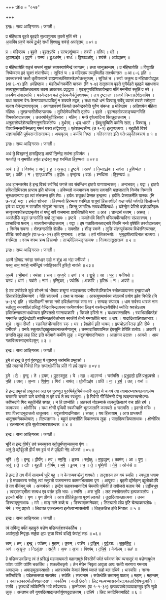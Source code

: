 +++
title = "०५७"

+++


इन्द्रः। सव्य आङ्गिरसः। जगती।

प्र मंहि॑ष्ठाय बृह॒ते बृ॒हद्र॑ये स॒त्यशु॑ष्माय त॒वसे॑ म॒तिं भ॑रे ।  
अ॒पामि॑व प्रव॒णे यस्य॑ दु॒र्धरं॒ राधो॑ वि॒श्वायु॒ शव॑से॒ अपा॑वृतम् ॥ ०१॥

प्र । मंहि॑ष्ठाय । बृ॒ह॒ते । बृ॒हत्ऽर॑ये । स॒त्यऽशु॑ष्माय । त॒वसे॑ । म॒तिम् । भ॒रे॒ ।  
अ॒पाम्ऽइ॑व । प्र॒व॒णे । यस्य॑ । दुः॒ऽधर॑म् । राधः॑ । वि॒श्वऽआ॑यु । शव॑से । अप॑ऽवृतम् ॥

प्र मंहिष्ठायेति षडृचं सप्तमं सूक्तं सव्यस्यार्षमैन्द्रं जागतम् । तथा जानुक्रान्तम् । प्र मंहिष्ठायेति ॥ विषुवति निष्केवल्य इदं सूक्तं शंसनीयम् । सूत्रितं च । प्र मंहिष्ठाय त्यमूष्वितीह तार्क्ष्यमन्ततः ॥ आ ८-६ इति ॥ उक्थ्यसंस्थे क्रतौ तृतीयसवने ब्राह्मणाच्छंसिशस्त्रेऽप्येतत्सूक्तम् । सूत्रितं च । सर्वाः ककुभः प्र मंहिष्ठायोदप्रुतः (आ ६-१) इति ॥मंहिष्ठाय । मंहतिर्धानकर्मेति यास्कः (नि १-७) दातृतमाय बृहते गुणैर्महते बृहद्रये महाधनाय सत्यशुष्मायावितथबलाय तवस आकारतः प्रवृद्धाय । एवङ्गुणविशिष्टायेन्द्राय मतिं मननीयां स्तुतिं प्र भरे । प्रकर्षेण संपादयामि । यस्येन्द्रस्य बलं दुर्धरमन्यैर्धर्तुमशक्यम् । तत्र दृष्टान्तः । प्रवणे निम्न प्रदेशेऽपामिव । यथा जलानां वेगः केनाप्यवस्थापयितुं न शक्यते तद्वत् । तथा राधो धनं विश्वायु सर्वेषु व्याप्तं शवसे स्तोतृणां बलाय येनेन्द्राणापावृतम् । अपगतावरणं क्रियते तस्येन्द्रस्येति पूर्वेण संबन्धः ॥ मंहिष्ठाय । अतिशयेन मंहिता मंहिष्ठः । तुश्छन्दसीतीष्ठन्प्रत्ययः । तुरीष्ठेमेयःस्विति तृलोपः । बृहते । बृहन्महतोरपसङ्ख्यानमिति विभक्तेरुदात्तत्वम् । उत्तरयोर्बहुव्रीहिस्वरः । मतिम् । मन्त्रे वृषेत्यादिना क्तिन्नुदात्तत्वम् । अनुदात्तोपदेशेत्यादिनानुनासिकलोपः । दुर्धरम् । धृञ् धारणे । ईषद्दुःसुष्विति कर्मणि खल् । विश्वायु । विश्वस्मिन्सर्वस्मिन्नायु गमनं यस्य तद्विश्वायु । एतेश्छन्दसीणः (उ १-२) इत्युण्प्रत्ययः । बहुव्रीहौ विश्वं संज्ञायामिति पूर्वपदान्तोदात्तत्वम् । अपावृतम् । कर्मणि निष्ठा । गतिरनन्तर इति गतेः प्रकृतिस्वरत्वं ॥ १ ॥

इन्द्रः। सव्य आङ्गिरसः। जगती।

अध॑ ते॒ विश्व॒मनु॑ हासदि॒ष्टय॒ आपो॑ नि॒म्नेव॒ सव॑ना ह॒विष्म॑तः ।  
यत्पर्व॑ते॒ न स॒मशी॑त हर्य॒त इन्द्र॑स्य॒ वज्रः॒ श्नथि॑ता हिर॒ण्ययः॑ ॥ ०२॥

अध॑ । ते॒ । विश्व॑म् । अनु॑ । ह॒ । अ॒स॒त् । इ॒ष्टये॑ । आपः॑ । नि॒म्नाऽइ॑व । सव॑ना । ह॒विष्म॑तः ।  
यत् । पर्व॑ते । न । स॒म्ऽअशी॑त । ह॒र्य॒तः । इन्द्र॑स्य । वज्रः॑ । श्नथि॑ता । हि॒र॒ण्ययः॑ ॥

अध हानन्तरमेव हे इन्द्र विश्वं सर्वमिदं जगत्ते तव संबन्धिन इष्टये यागायान्वसत् । अन्वभवत् । यद्वा । इष्टये हविरादिभिस्तव प्राप्तय इति योज्यम् । हविष्मतो यजमानस्य सवना सवनानि यज्ञजातानि निम्नेव निम्नानि भूस्थलान्याप इव त्वां संभजन्त इति शेषः । हर्यतः शत्रुवधं प्रेप्सत इन्द्रस्य । हर्यतिः प्रेप्साकर्मेति यास्कः (नि ७-१७) यद्वा । हर्यतः शोभनः । हिरण्ययो हिरण्मयः श्नथिता शत्रूणां हिंसनशीलो वज्रः पर्वते पर्ववति शिलोच्चये वृत्रे वा यद्यदा न समशीत संसुप्तो नाभवत् । किन्तु जागरितः सन्नवधीदित्यर्थः । यदेन्द्रेण प्रेरितो वज्रोऽप्रतिहतः सन्वृत्रमवधीत्तदाप्रभृत्येव तं यष्टुं सर्वे यजमानाः प्रावर्तिषतेति भावः ॥ अध । छान्दसं धत्वम् । असत् । अस्तेर्लङि बहुलं छन्दसीति शपो लुगभावः । इष्टये । यजतेर्भावे क्तिनि वचिस्वपीत्यादिना संप्रसारणम् । व्रश्चादिना षत्वम् । व्यत्ययेनान्तोदात्तत्वम् । यद्वा । इष गतावित्यस्ताद्भावे क्तिनि मन्त्रे वृषेषेति तस्योदात्तत्वम् । निम्नेव सवना । शेश्छन्दसीति शेर्लोपः । समशीत । शीङ् स्वप्ने । लुङि संज्ञापूर्वकस्य विधेरनित्यत्वात् शीङिः सार्वधातुके (पा ७-४-२१) इति गुणाभावः । हर्यतः । हर्य गतिकान्त्योः । भृमृदृशीत्यादिनात च्प्रत्ययः । श्नथिता । श्नथ क्नथ क्रथ हिंसार्थाः । ताच्छीलिकस्तृन्प्रत्ययः । नित्त्वादाद्युदात्तत्वं ॥ २ ॥

इन्द्रः। सव्य आङ्गिरसः। जगती।

अ॒स्मै भी॒माय॒ नम॑सा॒ सम॑ध्व॒र उषो॒ न शु॑भ्र॒ आ भ॑रा॒ पनी॑यसे ।  
यस्य॒ धाम॒ श्रव॑से॒ नामे॑न्द्रि॒यं ज्योति॒रका॑रि ह॒रितो॒ नाय॑से ॥ ०३॥

अ॒स्मै । भी॒माय॑ । नम॑सा । सम् । अ॒ध्व॒रे । उषः॑ । न । शु॒भ्रे॒ । आ । भ॒र॒ । पनी॑यसे ।  
यस्य॑ । धाम॑ । श्रव॑से । नाम॑ । इ॒न्द्रि॒यम् । ज्योतिः॑ । अका॑रि । ह॒रितः॑ । न । अय॑से ॥

हे उष उषोदेवते शुभ्रे शोभने त्वं भीमाय शश्रूणां भयङ्कराय पनीयसेऽतिशयेन स्तोतव्यायास्मा इन्द्रायाध्वरे हिंसारहितेऽस्मिन्यागे । नेति संप्रत्यर्थे । तथा च यास्कः । आस्त्युपमार्थस्य संप्रत्यर्थे प्रयोग इहेव निधेहि (नि ७-३१) इति । संप्रतीदानीं नमसा नमो हविर्लक्षणमन्नं समा भर । सम्यक् संपादय । धाम सर्वस्य धारकं नाम स्तोतृषु नमनशीलं प्रसिद्धं वेन्द्रियमिन्द्रत्वस्य परमैश्वर्यस्य लिङ्गं यस्येन्द्रस्यैवंविधं ज्योतिः श्रवसेऽन्नाय हविर्लक्षणान्नलाभार्थमयस इतिस्तशो गमनायाकारि । क्रियते हरितो न । यथाश्वान्सादिनः । स्वाभिलषितदेशं गमयन्ति तद्वदिन्द्रोऽपि स्वाभिमतहविर्लाभाय स्वकीयं तेजो गमयतीति भावः ॥ उषः । पादादित्वान्निघाताभावः । शुभ्रे । शुभ दीप्तौ । स्छायितंचीत्यादिना रक् । भर । हैग्रहोर्भ इति भत्वम् । द्व्यचोऽतस्तिङ इति दीर्घः । पनीयसे । पनतेः स्तुत्यर्थाद्बहुलवचनात्कर्मण्यसुन् । तस्मादातिशायनिक ईयसुनि टेरिति टलोपः । अकारि । छन्दसि लुङ् लङ् लिट इति वर्तमाने कर्मणि लुङ् । यद्वृत्तयोगादनिघातः । आडागम उदात्तः । आयसे । आय गतावित्यस्माद्भावेऽसुन् ॥ ३ ॥

इन्द्रः। सव्य आङ्गिरसः। जगती।

इ॒मे त॑ इन्द्र॒ ते व॒यं पु॑रुष्टुत॒ ये त्वा॒रभ्य॒ चरा॑मसि प्रभूवसो ।  
न॒हि त्वद॒न्यो गि॑र्वणो॒ गिरः॒ सघ॑त्क्षो॒णीरि॑व॒ प्रति॑ नो हर्य॒ तद्वचः॑ ॥ ०४॥

इ॒मे । ते॒ । इ॒न्द्र॒ । ते । व॒यम् । पु॒रु॒ऽस्तु॒त॒ । ये । त्वा॒ । आ॒ऽरभ्य॑ । चरा॑मसि । प्र॒भु॒व॒सो॒ इति॑ प्रभुऽवसो ।  
न॒हि । त्वत् । अ॒न्यः । गि॒र्व॒णः॒ । गिरः॑ । सघ॑त् । क्षो॒णीःऽइ॑व । प्रति॑ । नः॒ । ह॒र्य॒ । तत् । वचः॑ ॥

हे इन्द्र प्रभूवसो प्रभूतधन अत एव पुरुष्वुत पुरुभिर्बहुभिर्यजमानैः स्तुत ये च वयं त्वा त्वामारभ्याश्रयतयावलंब्य चरामसि चरामो यागे वर्तामहे त इमे वयं ते तव स्वभूताः । हे गिर्वणो गीर्भिर्वननी येन्द्र त्वदन्यस्त्वत्तोऽन्यः कश्चिदपि गिरः स्तुतीर्नहि सघत् । न हि प्राप्नोति । अतस्त्वं नोऽस्माकं तत्स्तुतिलक्षणं वचः प्रति हर्य । कामयस्व । क्षोणीरिव । यथा क्षोणी पृथिवी स्वकीयानि भूतजातानि कामयते ॥ चरामसि । इदन्तो मसिः । शपः पित्त्वादनुदात्तत्वे धातुस्वरः । यद्वृत्तयोगादनिघातः । सघत् । षघ हिंसायाम् । आत्र प्राप्त्यर्थो धातूनामनेकार्थत्वात् । लेट्यडागमः । बहुलं छन्दसीति विकरणस्य लुक् । पादादित्वान्निघाताभावः । क्षोणीरिव । हल्ज्याब्भ्य इति सुलोपाभावश्छान्दसः ॥ ४ ॥

इन्द्रः। सव्य आङ्गिरसः। जगती।

भूरि॑ त इन्द्र वी॒र्यं१॒॑ तव॑ स्मस्य॒स्य स्तो॒तुर्म॑घव॒न्काम॒मा पृ॑ण ।  
अनु॑ ते॒ द्यौर्बृ॑ह॒ती वी॒र्यं॑ मम इ॒यं च॑ ते पृथि॒वी ने॑म॒ ओज॑से ॥ ०५॥

भूरि॑ । ते॒ । इ॒न्द्र॒ । वी॒र्य॑म् । तव॑ । स्म॒सि॒ । अ॒स्य । स्तो॒तुः । म॒घ॒ऽव॒न् । काम॑म् । आ । पृ॒ण॒ ।  
अनु॑ । ते॒ । द्यौः । बृ॒ह॒ती । वी॒र्य॑म् । म॒मे॒ । इ॒यम् । च॒ । ते॒ । पृ॒थि॒वी । ने॒मे॒ । ओज॑से ॥

हे इन्द्र ते तव वीर्यं सामार्थ्यं भूरि बहु । न केनाप्यवच्छेत्तुं शक्यते । तादृशस्य तव वयं स्मसि । स्वभूता भवामः । हे मघवन्नस्य स्तोतुः त्वां स्तुवतो यजमानस्य काममभिलाषमा पृण । आपूरय । बृहती द्यौर्महान् द्युलोकोऽपि ते तव वीर्यमनु ममे । अन्वमंस्त । इन्द्रेण सहावस्थानादियं चेयमपि पृथिवी ते तवौजसे बलाय नेमे । प्रह्वीबभूव । त्वद्बलाद्भीता सत्यध एव वर्तत इति भावः ॥ स्मसि । अस भुवि । लट श्नसोरल्लोप इत्यकारलोपः । इदन्तो मसिः । पृण । पृण प्रीणने । आत्र प्रीतिहेतुतया पूरणं लक्ष्यते । तुदादित्वाच्छप्रत्ययः । तस्य ङित्त्वाद्गुणाभावः । ममे । माङ् माने शब्दे च । ङित्त्वादात्मनेपदम् । लिट्यातो लोप इटि चेत्याकारलोपः । नेमे । णमु प्रह्वत्वे । लिट्यत एकहल्मध्य इत्येत्वाभ्यासलोपौ । तिङ्ङतिङ इति निघातः ॥ ५ ॥

इन्द्रः। सव्य आङ्गिरसः। जगती।

त्वं तमि॑न्द्र॒ पर्व॑तं म॒हामु॒रुं वज्रे॑ण वज्रिन्पर्व॒शश्च॑कर्तिथ ।  
अवा॑सृजो॒ निवृ॑ताः॒ सर्त॒वा अ॒पः स॒त्रा विश्वं॑ दधिषे॒ केव॑लं॒ सहः॑ ॥ ०६॥

त्वम् । तम् । इ॒न्द्र॒ । पर्व॑तम् । म॒हाम् । उ॒रुम् । वज्रे॑ण । व॒ज्रि॒न् । प॒र्व॒ऽशः । च॒क॒र्ति॒थ॒ ।  
अव॑ । अ॒सृ॒जः॒ । निऽवृ॑ताः । सर्त॒वै । अ॒पः । स॒त्रा । विश्व॑म् । द॒धि॒षे॒ । केव॑लम् । सहः॑ ॥

हे वज्रिन्वज्रवन्निन्द्र त्वं तं प्रसिद्धं महामायामतो महान्तमुरुं विस्तीर्णं पर्वतं पर्ववन्तं मेघं व्यत्रासुरं वा वज्रेणायुधेन पर्वशः पर्वणि पर्वणि चकर्तिथ । शकलीचकृषे । तेन मेघेन निवृता आवृता आपः सर्तवै सरणाय गमनाय अवासृजः । अवाङ्मुखमस्राक्षीः । अतस्त्वमेव केवलं विश्वं व्याप्तं सहो बलं दधिषे । धारयसि । नान्यः कश्चिदिति । यदेतत्तत्सत्रा सत्यमेव । सत्रेति । सत्यनाम । सत्रेत्थेति तन्नामसु पाठात् ॥ महाम् । महान्तम् । नकारतकारयोर्लोपश्छान्दसः । चकर्तिथ । कती छेदने । लिट थल्यभ्यासस्योरदत्वहलादिशेषचुत्वानि । सर्तवै । कृत्यार्थे तवैकेनिति भावे तवैप्रत्ययः । कृन्मेजन्तः (पा १-१-३९) इत्यव्ययत्वेऽव्ययादाप्सुप इति सुपो लुक् । अन्तश्च तवै युगपदित्याद्यन्तयोर्युगपदुदात्तत्वम् । दधिषे । लिट क्रादिनियमादिटे ॥ ६ ॥